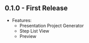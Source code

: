 ## 0.1.0 - First Release
* Features:
    * Presentation Project Generator
    * Step List View
    * Preview
